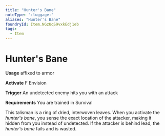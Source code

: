 ```yaml
---
title: "Hunter's Bane"
noteType: ":luggage:"
aliases: "Hunter's Bane"
foundryId: Item.NGzUqS9vxkEdj1eb
tags:
  - Item
---
```


# Hunter's Bane

**Usage** affixed to armor

**Activate** F Envision

**Trigger** An undetected enemy hits you with an attack

**Requirements** You are trained in Survival

This talisman is a ring of dried, interwoven leaves. When you activate the _hunter's bane_, you sense the exact location of the attacker, making it hidden from you instead of undetected. If the attacker is behind lead, the _hunter's bane_ fails and is wasted.
